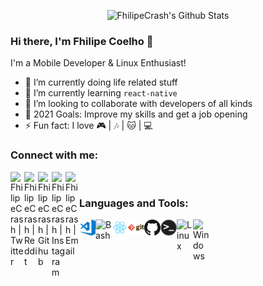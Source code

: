<!-- List of Websites -->
[twitter]: https://www.twitter.com/fhilipecrash
[reddit]: https://www.reddit.com/user/FhilipeCrash
[github]: https://www.github.com/FhilipeCrash
[linkedin]: https://www.linkedin.com/in/fhilipecoelho/
[gmail]: mailto:coelhocrash11@gmail.com

<p align="center">
  <img alt="FhilipeCrash's Github Stats" src="https://github-readme-stats.vercel.app/api?username=FhilipeCrash&show_icons=true&include_all_commits=true&hide_border=true" />
<!--  <img alt="profile pic" width="195px" src="https://avatars2.githubusercontent.com/u/26059688?s=460&u=d41b000a62eab50d000c3da604d151cec27bd850&v=4" />  -->
<!--  <img src="https://github-readme-stats.anuraghazra1.vercel.app/api/top-langs/?username=adi1090x&hide=ruby,perl&hide_border=true" />  -->
</p>


### Hi there, I'm Fhilipe Coelho 👋

I'm a Mobile Developer & Linux Enthusiast!
- 🔭 I’m currently doing life related stuff
- 🌱 I’m currently learning `react-native`
- 👯 I’m looking to collaborate with developers of all kinds
- 🥅 2021 Goals: Improve my skills and get a job opening
- ⚡ Fun fact: I love 🎮 | 🎶 | 🐱 | 💻

### Connect with me:

[<img align="left" alt="FhilipeCrash | Twitter" width="22px" src="https://image.flaticon.com/icons/svg/733/733579.svg" />][twitter]
[<img align="left" alt="FhilipeCrash | Reddit" width="22px" src="https://image.flaticon.com/icons/svg/2111/2111589.svg" />][reddit]
[<img align="left" alt="FhilipeCrash | Github" width="22px" src="https://www.flaticon.com/svg/vstatic/svg/919/919847.svg?token=exp=1619186511~hmac=42fdd4db1c9c026c9b606dd85b4bb095" />][github]
[<img align="left" alt="FhilipeCrash | Instagram" width="22px" src="https://www.flaticon.com/svg/static/icons/svg/174/174857.svg" />][linkedin]
[<img align="left" alt="FhilipeCrash | Email" width="22px" src="https://image.flaticon.com/icons/svg/732/732200.svg" />][gmail]

<br />

### Languages and Tools:

[<img align="left" alt="Visual Studio Code" width="26px" src="https://raw.githubusercontent.com/github/explore/80688e429a7d4ef2fca1e82350fe8e3517d3494d/topics/visual-studio-code/visual-studio-code.png" />](https://www.google.com/search?&q=Visual+Studio+Code)
[<img align="left" alt="Bash" width="26px" src="https://raw.githubusercontent.com/odb/official-bash-logo/master/assets/Logos/Icons/SVG/128x128.svg" />](https://www.google.com/search?&q=Bash)
[<img align="left" alt="React Native" width="26px" src="https://raw.githubusercontent.com/github/explore/80688e429a7d4ef2fca1e82350fe8e3517d3494d/topics/react-native/react-native.png" />](https://www.google.com/search?&q=React+Navtive)
[<img align="left" alt="Git" width="26px" src="https://raw.githubusercontent.com/github/explore/80688e429a7d4ef2fca1e82350fe8e3517d3494d/topics/git/git.png" />](https://www.google.com/search?&q=Git)
[<img align="left" alt="GitHub" width="26px" src="https://raw.githubusercontent.com/github/explore/78df643247d429f6cc873026c0622819ad797942/topics/github/github.png" />](https://www.google.com/search?&q=Github)
[<img align="left" alt="Terminal" width="26px" src="https://raw.githubusercontent.com/github/explore/80688e429a7d4ef2fca1e82350fe8e3517d3494d/topics/terminal/terminal.png" />](https://www.google.com/search?&q=command+line+interface)
[<img align="left" alt="Linux" width="26px" src="https://image.flaticon.com/icons/svg/226/226772.svg" />](https://www.google.com/search?&q=Linux)
[<img align="left" alt="Windows" width="26px" src="https://image.flaticon.com/icons/svg/882/882702.svg" />](https://www.google.com/search?&q=Windows)

<br />

<!--
**FhilipeCrash/FhilipeCrash** is a ✨ _special_ ✨ repository because its `README.md` (this file) appears on your GitHub profile.

Here are some ideas to get you started:

- 🔭 I’m currently working on ...
- 🌱 I’m currently learning ...
- 👯 I’m looking to collaborate on ...
- 🤔 I’m looking for help with ...
- 💬 Ask me about ...
- 📫 How to reach me: ...
- 😄 Pronouns: ...
- ⚡ Fun fact: ...
-->
